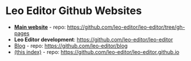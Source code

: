 Leo Editor Github Websites
==========================

 - [**Main website**](./leo-editor) - repo: https://github.com/leo-editor/leo-editor/tree/gh-pages
 - **Leo Editor development**: https://github.com/leo-editor/leo-editor
 - [Blog](./blog) - repo: https://github.com/leo-editor/blog
 - [(this index)](./) - repo: https://github.com/leo-editor/leo-editor.github.io 
